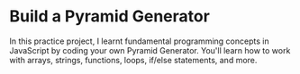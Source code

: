 # Build a Pyramid Generator

In this practice project, I learnt fundamental programming concepts in JavaScript by coding your own Pyramid Generator. You'll learn how to work with arrays, strings, functions, loops, if/else statements, and more.
